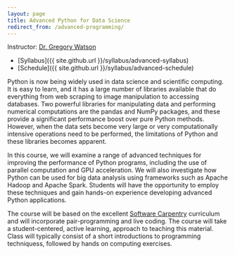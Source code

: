 ```yaml
---
layout: page
title: Advanced Python for Data Science
redirect_from: /advanced-programming/
---
```


Instructor: [Dr. Gregory Watson](greg.watson@nyu.edu)

* [Syllabus]({{ site.github.url }}/syllabus/advanced-syllabus)
* [Schedule]({{ site.github.url }}/syllabus/advanced-schedule)

Python is now being widely used in data science and scientific computing. 
It is easy to learn, and it has a large number of libraries available that 
do everything from web scraping to image manipulation to accessing databases. 
Two powerful libraries for manipulating data and performing numerical 
computations are the pandas and NumPy packages, and these provide a significant 
performance boost over pure Python methods. However, when the data sets 
become very large or very computationally intensive operations need to be 
performed, the limitations of Python and these libraries becomes apparent. 

In this course, we will examine a range of advanced techniques for improving 
the performance of Python programs, including the use of parallel computation 
and GPU acceleration. We will also investigate how Python can be used for big 
data analysis using frameworks such as Apache Hadoop and Apache Spark. Students 
will have the opportunity to employ these techniques and gain hands-on
experience developing advanced Python applications.

The course will be based on the excellent [Software Carpentry](http://software-carpentry.org/) 
curriculum and will incorporate pair-programming and live coding. The course will take a
student-centered, active learning, approach to teaching this material. Class
will typically consist of a short introductions to programming techniquess, followed by 
hands on computing exercises.
